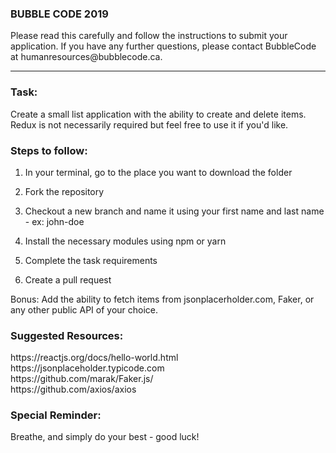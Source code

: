 <h3>BUBBLE CODE 2019</h3>
Please read this carefully and follow the instructions to submit your application.
If you have any further questions, please contact BubbleCode at humanresources@bubblecode.ca.

<hr />

<h3>Task:</h3>
Create a small list application with the ability to create and delete items. <br />
Redux is not necessarily required but feel free to use it if you'd like.

<h3>Steps to follow:</h3>

1. In your terminal, go to the place you want to download the folder

2. Fork the repository

3. Checkout a new branch and name it using your first name and last name - ex: john-doe

4. Install the necessary modules using npm or yarn

5. Complete the task requirements

6. Create a pull request

Bonus:
Add the ability to fetch items from jsonplacerholder.com, Faker, or any other public API of your choice.

<h3>Suggested Resources:</h3>
https://reactjs.org/docs/hello-world.html <br />
https://jsonplaceholder.typicode.com <br />
https://github.com/marak/Faker.js/ <br />
https://github.com/axios/axios <br />

<h3>Special Reminder:</h3>
Breathe, and simply do your best - good luck!
